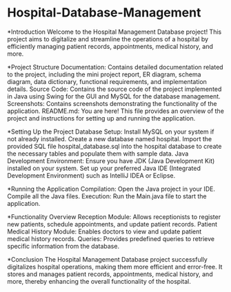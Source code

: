 # Hospital-Database-Management

*Introduction
Welcome to the Hospital Management Database project! This project aims to digitalize and streamline the operations of a hospital by efficiently managing patient records, appointments, medical history, and more.

*Project Structure
 Documentation: Contains detailed documentation related to the project, including the mini project report, ER diagram, schema diagram, data dictionary, functional requirements, and 
 implementation details.
 Source Code: Contains the source code of the project implemented in Java using Swing for the GUI and MySQL for the database management.
 Screenshots: Contains screenshots demonstrating the functionality of the application.
 README.md: You are here! This file provides an overview of the project and instructions for setting up and running the application.

*Setting Up the Project
Database Setup:
Install MySQL on your system if not already installed.
Create a new database named hospital.
Import the provided SQL file hospital_database.sql into the hospital database to create the necessary tables and populate them with sample data.
Java Development Environment:
Ensure you have JDK (Java Development Kit) installed on your system.
Set up your preferred Java IDE (Integrated Development Environment) such as IntelliJ IDEA or Eclipse.

*Running the Application
Compilation:
Open the Java project in your IDE.
Compile all the Java files.
Execution:
Run the Main.java file to start the application.

*Functionality Overview
Reception Module: Allows receptionists to register new patients, schedule appointments, and update patient records.
Patient Medical History Module: Enables doctors to view and update patient medical history records.
Queries: Provides predefined queries to retrieve specific information from the database.

*Conclusion
The Hospital Management Database project successfully digitalizes hospital operations, making them more efficient and error-free. It stores and manages patient records, appointments, medical history, and more, thereby enhancing the overall functionality of the hospital.
